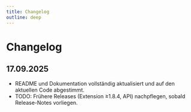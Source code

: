 ```yaml
---
title: Changelog
outline: deep
---
```


# Changelog

## 17.09.2025

- README und Dokumentation vollständig aktualisiert und auf den aktuellen Code abgestimmt.
- TODO: Frühere Releases (Extension ≥1.8.4, API) nachpflegen, sobald Release-Notes vorliegen.
